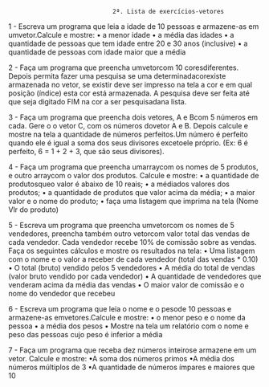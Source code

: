                                  2ª. Lista de exercícios-vetores

1 - Escreva um programa que leia a idade de 10 pessoas e armazene-as em umvetor.Calcule e mostre:
• a menor idade
• a média das idades
• a quantidade de pessoas que tem idade entre 20 e 30 anos (inclusive)
• a quantidade de pessoas com idade maior que a média

2 - Faça um programa que preencha umvetorcom 10 coresdiferentes. Depois permita fazer uma  pesquisa  se  uma determinadacorexiste  armazenada no  vetor,  se  existir  deve  ser impresso  na  tela a  cor  e  em  qual  posição  (índice)  esta  cor  está armazenada. A pesquisa deve ser feita até que seja digitado FIM na cor a ser pesquisadana lista.

3 - Faça um programa que preencha dois vetores, A  e Bcom 5 números em cada. Gere o o vetor C, com os números dovetor A e B. Depois calcule e mostre na tela a quantidade de números perfeitos.Um  número  é perfeito  quando  ele  é  igual  a  soma  dos  seus  divisores excetoele próprio. (Ex: 6 é perfeito, 6 = 1 + 2 + 3, que são seus divisores).

4 - Faça um programa que preencha umarraycom os nomes de 5 produtos, e outro arraycom o valor dos produtos. Calcule e mostre:
• a quantidade de produtosqueo valor é abaixo de 10 reais;
• a médiados valores dos produtos;
• a quantidade de produtos que valor acima da média;
• a maior valor e o nome do produto;
• faça uma listagem que imprima na tela (Nome Vlr do produto)

5 - Escreva um programa que preencha umvetorcom os nomes de 5 vendedores, preencha também outro vetorcom valor total das vendas de cada vendedor. Cada vendedor recebe 10% de comissão sobre as vendas. Faça os seguintes cálculos e mostre os resultados na tela:
• Uma  listagem  com  o  nome  e  o  valor  a  receber  de  cada  vendedor  (total  das vendas * 0.10)
• O total (bruto) vendido pelos 5 vendedores
• A média do total de vendas (valor bruto vendido por cada vendedor)
• A quantidade de vendedores que venderam acima da média das vendas
• O maior valor de comissão e o nome do vendedor que recebeu

6 - Escreva um programa que leia o nome e o pesode 10 pessoas e armazene-as emvetores.Calcule e mostre:
• o menor peso e o nome da pessoa
• a média dos pesos
• Mostre na tela um relatório com o nome e peso das pessoas cujo peso é inferior a média

7 - Faça  um  programa  que  receba  dez  números  inteirose  armazene  em  um  vetor.  Calcule  e mostre:
•A soma dos números primos
•A média dos números múltiplos de 3
•A quantidade de números ímpares e maiores que 10